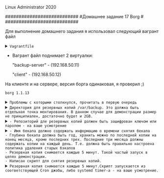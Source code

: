 Linux Administrator 2020

   ###########################
   #Домашнее задание 17 Borg #
   ###########################




Для выполнение домашнего задания я использовал следующий вагрант файл

<details>
<summary><code>Vagrantfile</code></summary>

```
# -*- mode: ruby -*-
# vi: set ft=ruby :
home = ENV['HOME']
ENV["LC_ALL"] = "en_US.UTF-8"

Vagrant.configure(2) do |config|
 config.vm.define "backup-server" do |subconfig|
 subconfig.vm.box = "centos/7"
 subconfig.vm.hostname="backup-server"
 subconfig.vm.network :private_network, ip: "192.168.50.11"
 subconfig.vm.provider "virtualbox" do |vb|
 vb.memory = "2024"
 vb.cpus = "1"
 second_disk = "/tmp/disk2.vmdk"
 unless File.exist?('/tmp/disk2.vmdk')
 vb.customize ['createhd', '--filename', second_disk, '--variant', 'Fixed', '--size', 5 * 1024]
 end
 vb.customize ['storageattach', :id, '--storagectl', 'IDE', '--port', 1, '--device', 0, '--type', 'hdd', '--medium', second_disk]
 end
 end
 config.vm.provision "ansible" do |ansible|
 ansible.compatibility_mode = "2.0"
 ansible.playbook = "playbook.yml"
end
 config.vm.define "client" do |subconfig|
 subconfig.vm.box = "centos/7"
 subconfig.vm.hostname="client"
 subconfig.vm.network :private_network, ip: "192.168.50.12"
 subconfig.vm.provider "virtualbox" do |vb|
 vb.memory = "2024"
 vb.cpus = "1"
 end
 end
 config.vm.provision "ansible" do |ansible|
 ansible.compatibility_mode = "2.0"
 ansible.playbook = "playbook1.yml"

     end
end



```
</details>

 - Вагрант файл поднимает 2 виртуалки: 

   "backup-server" - (192.168.50.11) 

   "client" -  (192.168.50.12)

На клиенте и на сервере, версия борга одинаковая, я проверил ;)


```
borg 1.1.13

```








<details>
<summary><code>Проблемы с которыми столкнулся, прочитать в первую очередь</code></summary>

```
1) Проблема: Когда только инициализируешь репозиторий, из условия задачи можно сделать "зашифровать ключом или  паролем", так вот, когда делаешь с паролем, как слдествие из условия задачи ( Резервная копия снимается каждые 5 минут.)
Становится проблематичным, так как когда запускаешь скрипт на клиенте, что бы он связался с репозиторием сервера он постоянно требует, что бы ты вводил пароль для репозитория, поэтому я сделал просто с шифрованием, но без пароля ! Возможно это как то делается или обходится, ног я пока не нашел


2) Такой же момент, но с авторизацией ssh, то есть когда запускаешь скрипт на клиенте, и связываешься с сервером, то должен пройти авторизацию на сервер бэкап, что так же становится проблематичным если условия задачи (Резервная копия снимается каждые 5 минут)
Решение было сделать следующие я просто сделал авторизацию по ключам. Сгененрировал закрытый ключ его я сотавил на клиенте, а закрытый поместил на удаленную машину вм вагрант. После этого все работает.


```

</details>








<details>
<summary><code>Директория для резервных копий /var/backup. Это должна быть отдельная точка монтирования. В данном случае для демонстрации размер не принципиален, достаточно будет и 2GB.</code></summary>

```

Тут все просто, все это за меня сделает "ansible" можно посмотреть playbook.yml он установит Borg, создаст каталог /var/backup, сформирует файловую систему "xfs" и примонтирует ее на отдельный диск.

/dev/sdb с обьемом, я сделал 5GB (Можно запустить вагран файл все должно быть ровно )
 
```
</details>

<details>
<summary><code>- Репозиторий дле резервных копий должен быть зашифрован ключом или паролем - на ваше усмотрение</code></summary>

Инициализируем репозиторий с шифрованием c клиента на сервер 



```

[root@client ~]# borg init --encryption=repokey-blake2 192.168.50.11:/var/backup/
Using a pure-python msgpack! This will result in lower performance.
root@192.168.50.11's password: 
Remote: Using a pure-python msgpack! This will result in lower performance.
Enter new passphrase: 
Enter same passphrase again: 
Do you want your passphrase to be displayed for verification? [yN]: y
Your passphrase (between double-quotes): "B77z3z4q2"
Make sure the passphrase displayed above is exactly what you wanted.

By default repositories initialized with this version will produce security
errors if written to with an older version (up to and including Borg 1.0.8).

If you want to use these older versions, you can disable the check by running:
borg upgrade --disable-tam ssh://192.168.50.11/var/backup

See https://borgbackup.readthedocs.io/en/stable/changes.html#pre-1-0-9-manifest-spoofing-vulnerability for details about the security implications.

IMPORTANT: you will need both KEY AND PASSPHRASE to access this repo!
Use "borg key export" to export the key, optionally in printable format.
Write down the passphrase. Store both at safe place(s).

[root@client ~]# 



```

Провереям что репа создалась

```
[root@backup-server backup]# pwd
/var/backup
[root@backup-server backup]# ll
total 64
-rw------- 1 root root   964 Aug 16 12:15 config
drwx------ 3 root root    15 Aug 16 12:15 data
-rw------- 1 root root    52 Aug 16 12:15 hints.1
-rw------- 1 root root 41258 Aug 16 12:15 index.1
-rw------- 1 root root   190 Aug 16 12:15 integrity.1
-rw------- 1 root root    16 Aug 16 12:15 nonce
-rw------- 1 root root    73 Aug 16 12:14 README
[root@backup-server backup]# 

```


```

[root@backup-server var]# borg info /var/backup/
Using a pure-python msgpack! This will result in lower performance.
Enter passphrase for key /var/backup: 
Repository ID: bc62147450f6f56d138572059eaa474db0de01e343733dcf3e02b4e52ddc6e61
Location: /var/backup
Encrypted: Yes (repokey BLAKE2b)
Cache: /root/.cache/borg/bc62147450f6f56d138572059eaa474db0de01e343733dcf3e02b4e52ddc6e61
Security dir: /root/.config/borg/security/bc62147450f6f56d138572059eaa474db0de01e343733dcf3e02b4e52ddc6e61
------------------------------------------------------------------------------
                       Original size      Compressed size    Deduplicated size
                       All archives:                    0 B                  0 B                  0 B
                       
                       Unique chunks         Total chunks
                       Chunk index:                       0                    0
[root@backup-server var]# 
                                              

```

</details>




<details>
<summary><code>- Имя бекапа должно содержать информацию о времени снятия бекапа
- Глубина бекапа должна быть год, хранить можно по последней копии на конец месяца, кроме последних трех. Последние три месяца должны содержать копии на каждый день. Т.е. должна быть правильно настроена политика удаления старых бэкапов
- Резервная копия снимается каждые 5 минут. Такой частый запуск в целях демонстрации.
- Написан скрипт для снятия резервных копий.</code></summary>


Тут я так понял нужно написать скрипт для запуска. ну чтож переходим на client (192.168.50.12)

Скрипт


```

#!/bin/bash


BACKUP_USER=root
BACKUP_HOST=192.168.50.11
BACKUP_DIR=/var/backup

REPOSITORY=$BACKUP_HOST:$BACKUP_DIR



borg create -v -stats \
$REPOSITORY::'{now:%Y-%m-%d-%H-%M}' \
/etc

borg prune -v --show-rc --list $REPOSITORY \
--keep-monthly=9 --keep-daily=90 


```

Запускаем наш тестовый скрипт <code>./run-borg.sh</code> в процессе спросил пароль для репозитория

```
[root@client ~]# ./run-borg.sh 
Using a pure-python msgpack! This will result in lower performance.
root@192.168.50.11's password: 
Remote: Using a pure-python msgpack! This will result in lower performance.
Enter passphrase for key ssh://192.168.50.11/var/backup: 
Creating archive at "192.168.50.11:/var/backup::{now:%Y-%m-%d-%H-%M}"
------------------------------------------------------------------------------
Archive name: 2020-08-16-14-48
Archive fingerprint: 4282470a4a440bff83f7bce3db5cc42828d41ed241ddfa157c24d6a564e2f05b
Time (start): Sun, 2020-08-16 14:48:22
Time (end):   Sun, 2020-08-16 14:48:31
Duration: 9.19 seconds
Number of files: 1726
Utilization of max. archive size: 0%
------------------------------------------------------------------------------
Original size      Compressed size    Deduplicated size
This archive:               28.54 MB             13.55 MB             11.89 MB
All archives:               28.54 MB             13.55 MB             11.89 MB
                       
Unique chunks         Total chunks
Chunk index:                    1305                 1723
------------------------------------------------------------------------------
Using a pure-python msgpack! This will result in lower performance.
                                              
```
Тестовый запуск прошел успешно .


Сейчас посмотрим все архивы которые есть в нашем репозитории

```
root@client ~]# borg list 192.168.50.11:/var/backup
Using a pure-python msgpack! This will result in lower performance.
root@192.168.50.11's password: 
Remote: Using a pure-python msgpack! This will result in lower performance.
Enter passphrase for key ssh://192.168.50.11/var/backup: 
2020-08-16-14-48                     Sun, 2020-08-16 14:48:22 [4282470a4a440bff83f7bce3db5cc42828d41ed241ddfa157c24d6a564e2f05b]
[root@client ~]# 

```

тут видим актуальную дату, как в условии задачи

Далее в скрипт добавим ротация и хранение бэкапов, исходя из документации делается это через "borg prune", если честно то условие задачи я нихрена непонял.
 На сколько я понял правило должно быть таким:
 <code>--keep-monthly=9</code> - Хранить по последней копии на конец месяца
 <code>--keep-daily=90</code> - Последние три месяца должны содержать копии на каждый день.
 
Попытаюсь рассказть логику, Глубина бэкапа 1 год, то есть всего должно быть бэкапов за год 9 месяцев + 90 дней = будет год.


</details>


<details>
<summary><code>Резервная копия снимается каждые 5 минут.Скрипт запускается из соответствующей Cron джобы, либо systemd timer-а - на ваше усмотрение.</code></summary>


Попробую сделать через systemd timer, создадим файл и назовем его "borg.timer"

Содержимое:


/etc/systemd/system

```


[root@client system]# ll
total 12
drwxr-xr-x. 2 root root   32 Apr 30 22:06 basic.target.wants
-rw-r--r--  1 root root  328 Aug 16 19:55 borg.service
-rw-r--r--  1 root root  144 Aug 16 20:30 borg.timer
lrwxrwxrwx. 1 root root   57 Apr 30 22:06 dbus-org.freedesktop.nm-dispatcher.service -> /usr/lib/systemd/system/NetworkManager-dispatcher.service
lrwxrwxrwx. 1 root root   37 Apr 30 22:08 default.target -> /lib/systemd/system/multi-user.target
drwxr-xr-x. 2 root root   87 Apr 30 22:06 default.target.wants
drwxr-xr-x. 2 root root   38 Apr 30 22:07 dev-virtio\x2dports-org.qemu.guest_agent.0.device.wants
drwxr-xr-x. 2 root root   32 Apr 30 22:06 getty.target.wants
drwxr-xr-x. 2 root root   35 Apr 30 22:06 local-fs.target.wants
drwxr-xr-x. 2 root root 4096 Aug 16 06:50 multi-user.target.wants
drwxr-xr-x. 2 root root   48 Apr 30 22:06 network-online.target.wants
drwxr-xr-x. 2 root root   31 Apr 30 22:06 remote-fs.target.wants
drwxr-xr-x. 2 root root   28 Apr 30 22:06 sockets.target.wants
drwxr-xr-x. 2 root root  171 Apr 30 22:06 sysinit.target.wants
drwxr-xr-x. 2 root root   44 Apr 30 22:06 system-update.target.wants
drwxr-xr-x  2 root root   24 Aug 16 20:12 timers.target.wants
drwxr-xr-x. 2 root root   58 Apr 30 22:06 vmtoolsd.service.requires
[root@client system]# 


```



```
[Unit]
Description=unit egrep Kostyuk_Ruslan

[Service]
#Type=notify
#EnvironmentFile=/etc/sysconfig/log_otus
ExecStart=/bin/borg create -v --stats 192.168.50.11:/var/backup::'{now:%Y-%m-%d-%H-%M}' /etc
ExecReload=/bin/kill -HUP $MAINPID
KillMode=process
Restart=on-failure
RestartSec=10s

[Install]
WantedBy=multi-user.target


```





```

[Unit]
Description=Каждые 5 минут

[Timer]
OnCalendar=*:0/5

#OnBootSec=30sec
#OnUnitActiveSec=1d


[Install]
WantedBy=timers.target




```



[root@client system]# systemctl status borg
● borg.service - unit egrep Kostyuk_Ruslan
   Loaded: loaded (/etc/systemd/system/borg.service; disabled; vendor preset: disabled)
   Active: inactive (dead) since Sun 2020-08-16 20:45:13 UTC; 7s ago
  Process: 24454 ExecStart=/bin/borg create -v --stats 192.168.50.11:/var/backup::'{now:%Y-%m-%d-%H-%M}' /etc (code=exited, status=0/SUCCESS)
 Main PID: 24454 (code=exited, status=0/SUCCESS)

Aug 16 20:45:13 client borg[24454]: Duration: 4.33 seconds
Aug 16 20:45:13 client borg[24454]: Number of files: 1728
Aug 16 20:45:13 client borg[24454]: Utilization of max. archive size: 0%
Aug 16 20:45:13 client borg[24454]: ------------------------------------------------------------------------------
Aug 16 20:45:13 client borg[24454]: Original size      Compressed size    Deduplicated size
Aug 16 20:45:13 client borg[24454]: This archive:               28.54 MB             13.55 MB                642 B
Aug 16 20:45:13 client borg[24454]: All archives:              285.37 MB            135.47 MB             12.29 MB
Aug 16 20:45:13 client borg[24454]: Unique chunks         Total chunks
Aug 16 20:45:13 client borg[24454]: Chunk index:                    1328                17228
Aug 16 20:45:13 client borg[24454]: ------------------------------------------------------------------------------
[root@client system]# 








</details>
